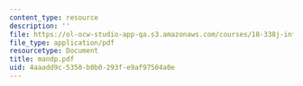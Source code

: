 ```yaml
---
content_type: resource
description: ''
file: https://ol-ocw-studio-app-qa.s3.amazonaws.com/courses/18-338j-infinite-random-matrix-theory-fall-2004/4aaadd9c5350b0b0293fe9af97504a0e_mandp.pdf
file_type: application/pdf
resourcetype: Document
title: mandp.pdf
uid: 4aaadd9c-5350-b0b0-293f-e9af97504a0e
---
```

